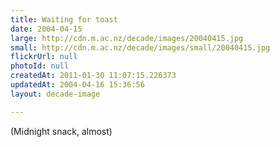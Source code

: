 ```yaml
---
title: Waiting for toast
date: 2004-04-15
large: http://cdn.m.ac.nz/decade/images/20040415.jpg
small: http://cdn.m.ac.nz/decade/images/small/20040415.jpg
flickrUrl: null
photoId: null
createdAt: 2011-01-30 11:07:15.226373
updatedAt: 2004-04-16 15:36:56
layout: decade-image

---
```

(Midnight snack, almost)
